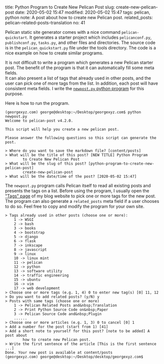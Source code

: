 title: Python Program to Create New Pelican Post
slug: create-new-pelican-post
date: 2020-05-02 15:47
modified: 2020-05-02 15:47
tags: pelican, python
note: A post about how to create new Pelican post.
related_posts: pelican-related-posts-translation
no: 41

Pelican static site generator comes with a nice command `pelican-quickstart`. It 
generates a starter project which includes `pelicanconf.py`, `publishconf.py`, 
`tasks.py`, and other files and directories.  The source code is in the 
`pelican_quickstart.py` file under the tools directory. The code is a nice 
example on how to create similar programs. 

It is not difficult to write a program which generates a new Pelican starter
post. The benefit of the program is that it can automatically fill some meta fields.  
It can also present a list of tags that already used in other posts, and the user 
can pick one of more tags from the list. In addition, each post will have consistent meta fields. I write the 
[`newpost.py` python program](https://github.com/georgexyz19/georgexyz.com/blob/master/newpost.py) 
for this purpose.  

Here is how to run the program. 

```
(georgexyz.com) george@desktop:~/Desktop/georgexyz.com$ python newpost.py 
Welcome to pelican-post v4.2.0.

This script will help you create a new pelican post.

Please answer the following questions so this script can generate the post.
    
> Where do you want to save the markdown file? [content/posts] 
> What will be the title of this post? [NEW TITLE] Python Program 
        to Create New Pelican Post
> What will be the slug of this post? [python-program-to-create-new-pelican-post]
        create-new-pelican-post
> What will be the date/time of the post? [2020-05-02 15:47] 
```

The `newpost.py` program calls Pelican itself to read all existing posts and 
presents the tags on a list.  Before using the program, I usually open the 
["Tags" page](https://georgexyz.com/tags.html) of my blog website to pick one 
or more tags for the new post. The program can also generate a `related_posts` 
meta field if a user chooses to do so.  Feel free to copy and modify the program 
for your own site.

```
> Tags already used in other posts (choose one or more): 
    1 -> WSGI
    2 -> bash
    3 -> books
    4 -> bootstrap
    5 -> django
    6 -> flask
    7 -> inkscape
    8 -> javascript
    9 -> linux
    10 -> linux mint
    11 -> pelican
    12 -> python
    13 -> software utility
    14 -> traffic engineering
    15 -> ubuntu
    16 -> vim
    17 -> web development
> Choose one or more tags (e.g. 1, 4) 0 to enter new tag(s) [0] 11, 12
> Do you want to add related posts? (y/N) y
> Posts with same tags (choose one or more) 
    1 -> Pelican Related Posts and&nbsp;Translation
    2 -> Print Python Source Code on&nbsp;Paper
    3 -> Pelican Source Code and&nbsp;Plugin
    ......
> Choose one or more articles (e.g. 1, 3) 0 to cancel [0] 1
> Add a number for the post (start from 1) [41] 
> Add a short note to yourself for this post? [note to be added] A post about 
        how to create new Pelican post.
> Write the first sentence of the article [This is the first sentence ...] 
Done. Your new post is available at content/posts
(georgexyz.com) george@desktop:~/Desktop/desktop/georgexyz.com$ 
```
